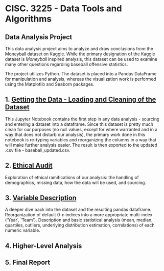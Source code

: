 # CISC. 3225 - Data Tools and Algorithms
## Data Analysis Project

This data analysis project aims to analyze and draw conclusions from the [Moneyball](https://www.kaggle.com/wduckett/moneyball-mlb-stats-19622012) dataset on Kaggle.
While the primary designation of the Kaggle dataset is *Moneyball* inspired analysis, this dataset can be used to examine many other questions regarding baseball offensive statistics.

The project utilizes Python. The dataset is placed into a Pandas DataFrame for manipulation and analysis, whereas the visualization work is performed using the Matplotlib and Seaborn packages.

## 1. [Getting the Data - Loading and Cleaning of the Dataset](https://github.com/Mordyfier/baseball-data-analysis/blob/master/1-get-data.ipynb)

This Jupyter Notebook contains the first step in any data analysis - sourcing and entering a dataset into a dataframe. Since this dataset is pretty much clean for our purposes (no null values, except for where warranted and in a way that does not disturb our analysis), the primary work done in this notebook is re-typing variables and reorganizing the columns in a way that will make further analysis easier. The result is then exported to the updated .csv file - baseball_updated.csv.

## 2. [Ethical Audit](https://github.com/Mordyfier/baseball-data-analysis/blob/master/2-ethical-audit.md)

Exploration of ethical ramifications of our analysis: the handling of demographics, missing data, how the data will be used, and sourcing.

## 3. [Variable Description](https://github.com/Mordyfier/baseball-data-analysis/blob/master/3-variable-description.ipynb)

A deeper dive back into the dataset and the resulting pandas dataframe. Reorganization of default 0-n indices into a more appropriate multi-index ('Year', 'Team'). Description and basic statistical analysis (mean, median, quartiles, outliers, underlying distribution estimation, correlations) of each numeric variable.  

## 4. Higher-Level Analysis

## 5. Final Report
